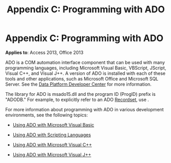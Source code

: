 ﻿---
title: 'Appendix C: Programming with ADO'
TOCTitle: 'Appendix C: Programming with ADO'
ms:assetid: ace228ce-a372-5f22-c854-03ba7330ba7a
ms:mtpsurl: https://msdn.microsoft.com/library/JJ249808(v=office.15)
ms:contentKeyID: 48547024
ms.date: 09/18/2015
mtps_version: v=office.15
---

# Appendix C: Programming with ADO


**Applies to**: Access 2013, Office 2013

ADO is a COM automation interface component that can be used with many programming languages, including Microsoft Visual Basic, VBScript, JScript, Visual C++, and Visual J++. A version of ADO is installed with each of these tools and other applications, such as Microsoft Office and Microsoft SQL Server. See the [Data Platform Developer Center](https://msdn.microsoft.com/data/default.aspx) for more information.

The library for ADO is msado15.dll and the program ID (ProgID) prefix is "ADODB." For example, to explicitly refer to an ADO [Recordset](recordset-object-ado.md), use .

For more information about programming with ADO in various development environments, see the following topics:

- [Using ADO with Microsoft Visual Basic](using-ado-with-microsoft-visual-basic.md)

- [Using ADO with Scripting Languages](using-ado-with-scripting-languages.md)

- [Using ADO with Microsoft Visual C++](using-ado-with-microsoft-visual-c.md)

- [Using ADO with Microsoft Visual J++](using-ado-with-microsoft-visual-j.md)





